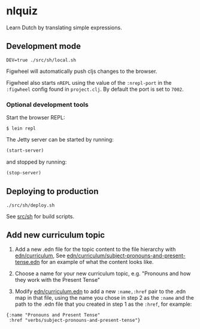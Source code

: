 # nlquiz

Learn Dutch by translating simple expressions.

## Development mode

```
DEV=true ./src/sh/local.sh
```

Figwheel will automatically push cljs changes to the browser. 

Figwheel also starts `nREPL` using the value of the `:nrepl-port` in the `:figwheel`
config found in `project.clj`. By default the port is set to `7002`.

### Optional development tools

Start the browser REPL:

```
$ lein repl
```
The Jetty server can be started by running:

```clojure
(start-server)
```
and stopped by running:
```clojure
(stop-server)
```

## Deploying to production

```
./src/sh/deploy.sh
```

See [src/sh](src/sh) for build scripts.

## Add new curriculum topic

1. Add a new .edn file for the topic content to the file hierarchy
with [edn/curriculum](https://github.com/ekoontz/nlquiz/tree/master/resources/public/edn/curriculum), See
[edn/curriculum/subject-pronouns-and-present-tense.edn](/ekoontz/nlquiz/blob/master/resources/edn/curriculum/subject-pronouns-and-present-tense.edn)
for an example of what the content looks like.

2. Choose a name for your new curriculum topic, e.g. "Pronouns and how
   they work with the Present Tense"

3. Modify [edn/curriculum.edn](edn/curriculum.edn) to add a new
   `:name,:href` pair to the .edn map in that file, using the name you
   chose in step 2 as the `:name` and the path to the .edn file that you created in
   step 1 as the `:href`, for example:
   
```
{:name "Pronouns and Present Tense"
 :href "verbs/subject-pronouns-and-present-tense"}
``` 



